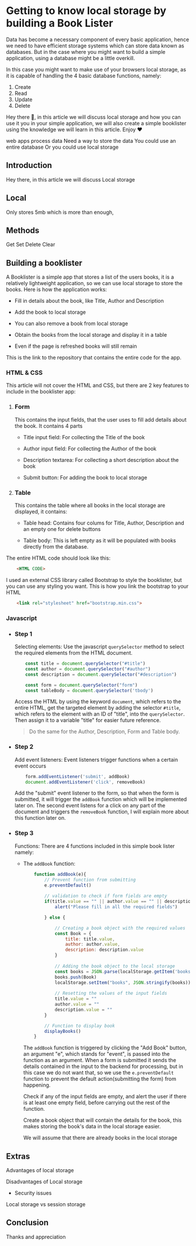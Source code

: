 # Getting to know local storage by building a Book Lister

Data has become a necessary component of every basic application, hence we need to have efficient storage systems which can store data known as databases. But in the case where you might want to build a simple application, using a database might be a little overkill.

In this case you might want to make use of your browsers local storage, as it is capable of handling the 4 basic database functions, namely:

1. Create
2. Read
3. Update
4. Delete

Hey there :wave:, in this article we will discuss local storage and how you can use it you in your simple application, we will also create a simple booklister using the knowledge we will learn in this article. Enjoy :heart:

<!--  -->

web apps process data
Need a way to store the data
You could use an entire database
Or you could use local storage

## Introduction

Hey there, in this article we will discuss Local storage

## Local

Only stores 5mb which is more than enough,

## Methods

Get
Set
Delete
Clear

## Building a booklister

A Booklister is a simple app that stores a list of the users books, it is a relatively lightweight application, so we can use local storage to store the books. Here is how the application works:

- Fill in details about the book, like Title, Author and Description

- Add the book to local storage

- You can also remove a book from local storage

- Obtain the books from the local storage and display it in a table

- Even if the page is refreshed books will still remain

This is the link to the repository that contains the entire code for the app.

### HTML & CSS

This article will not cover the HTML and CSS, but there are 2 key features to include in the booklister app:

1. ### Form

    This contains the input fields, that the user uses to fill add details about the book. It contains 4 parts

    - Title input field: For collecting the Title of the book

    - Author input field: For collecting the Author of the book

    - Description textarea: For collecting a short description about the book

    - Submit button: For adding the book to local storage

2. ### Table

    This contains the table where all books in the local storage are displayed, it contains:

    - Table head: Contains four colums for Title, Author, Description and an empty one for delete buttons

    - Table body: This is left empty as it will be populated with books directly from the database.

The entire HTML code should look like this:

``` HTML
    <HTML CODE>
```

I used an external CSS library called Bootstrap to style the booklister, but you can use any styling you want. This is how you link the bootstrap to your HTML

``` HTML
    <link rel="stylesheet" href="bootstrap.min.css">
```

### Javascript

- ### Step 1

    Selecting elements: Use the javascript `querySelector` method to select the required elements from the HTML document.

    ``` JavaScript
        const title = document.querySelector("#title")
        const author = document.querySelector("#author")
        const description = document.querySelector("#description")

        const form = document.querySelector("form")
        const tableBody = document.querySelector('tbody')
    ```

    Access the HTML by using the keyword `document`, which refers to the entire HTML, get the targeted element by adding the selector `#title`, which refers to the element with an ID of "title", into the `querySelector`. Then assign it to a variable "title" for easier future reference.

    > Do the same for the Author, Description, Form and Table body.

- ### Step 2

    Add event listeners: Event listeners trigger functions when a certain event occurs

    ```JavaScript
        form.addEventListener('submit', addBook)
        document.addEventListener('click', removeBook)
    ```

    Add the "submit" event listener to the form, so that when the form is submitted, it will trigger the `addBook` function which will be implemented later on. The second event listens for a click on any part of the document and triggers the `removeBook` function, I will explain more about this function later on.

- ### Step 3

    Functions: There are 4 functions included in this simple book lister namely:

  - The `addBook` function:

    ``` JavaScript
        function addBook(e){
            // Prevent function from submitting
            e.preventDefault()
            
            // validation to check if form fields are empty
            if(title.value == "" || author.value == "" || description.value == ""){
                alert("Please fill in all the required fields")

            } else {

                // Creating a book object with the required values
                const Book = {
                    title: title.value,
                    author: author.value,
                    description: description.value
                }
                
                // Adding the book object to the local storage
                const books = JSON.parse(localStorage.getItem('books'))
                books.push(Book)
                localStorage.setItem("books", JSON.stringify(books))
                
                // Resetting the values of the input fields
                title.value = ""
                author.value = ""
                description.value = ""
            }

            // Function to display book
            displayBooks()
        }
    ```

    The `addBook` function is triggered by clicking the "Add Book" button, an argument "e", which stands for "event", is passed into the function as an argument. When a form is submitted it sends the details contained in the input to the backend for processing, but in this case we do not want that, so we use the `e.preventDefault` function to prevent the default action(submitting the form) from happening.

    Check if any of the input fields are empty, and alert the user if there is at least one empty field,  before carrying out the rest of the function.

    Create a book object that will contain the details for the book, this makes storing the book's data in the local storage easier.

    We will assume that there are already books in the local storage

## Extras

Advantages of local storage

Disadvantages of Local storage

- Security issues

Local storage vs session storage

## Conclusion

Thanks and appreciation
